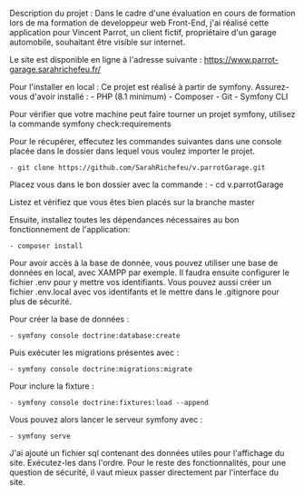 Description du projet :
Dans le cadre d'une évaluation en cours de formation lors de ma formation de developpeur web Front-End, j'ai réalisé cette application pour Vincent Parrot, un client fictif, propriétaire d'un garage automobile, souhaitant être visible sur internet.

Le site est disponible en ligne à l'adresse suivante : https://www.parrot-garage.sarahrichefeu.fr/

Pour l'installer en local :
Ce projet est réalisé à partir de symfony. 
Assurez-vous d'avoir installé : 
    - PHP (8.1 minimum)
    - Composer
    - Git
    - Symfony CLI

Pour vérifier que votre machine peut faire tourner un projet symfony, utilisez la commande symfony check:requirements

Pour le récupérer, effecutez les commandes suivantes dans une console placée dans le dossier dans lequel vous voulez importer le projet.

    - git clone https://github.com/SarahRichefeu/v.parrotGarage.git


Placez vous dans le bon dossier avec la commande : 
    - cd v.parrotGarage

Listez et vérifiez que vous êtes bien placés sur la branche master

Ensuite, installez toutes les dépendances nécessaires au bon fonctionnement de l'application:

    - composer install

Pour avoir accès à la base de donnée, vous pouvez utiliser une base de données en local, avec XAMPP par exemple. Il faudra ensuite configurer le fichier .env pour y mettre vos identifiants. Vous pouvez aussi créer un fichier .env.local avec vos identifants et le mettre dans le .gitignore pour plus de sécurité.

Pour créer la base de données : 

    - symfony console doctrine:database:create

Puis exécuter les migrations présentes avec :

    - symfony console doctrine:migrations:migrate

Pour inclure la fixture :

    - symfony console doctrine:fixtures:load --append

Vous pouvez alors lancer le serveur symfony avec :

    - symfony serve

J'ai ajouté un fichier sql contenant des données utiles pour l'affichage du site. Exécutez-les dans l'ordre. Pour le reste des fonctionnalités, pour une question de sécurité, il vaut mieux passer directement par l'interface du site.

